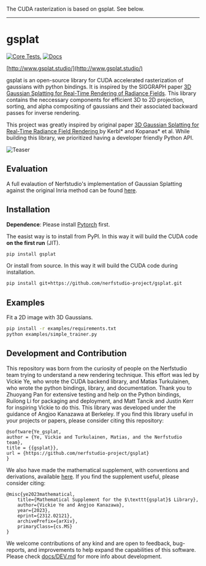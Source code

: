 The CUDA rasterization is based on gsplat. See below.

--------

# gsplat

[![Core Tests.](https://github.com/nerfstudio-project/gsplat/actions/workflows/core_tests.yml/badge.svg?branch=main)](https://github.com/nerfstudio-project/gsplat/actions/workflows/core_tests.yml)
[![Docs](https://github.com/nerfstudio-project/gsplat/actions/workflows/doc.yml/badge.svg?branch=main)](https://github.com/nerfstudio-project/gsplat/actions/workflows/doc.yml)

[http://www.gsplat.studio/](http://www.gsplat.studio/)

gsplat is an open-source library for CUDA accelerated rasterization of gaussians with python bindings. It is inspired by the SIGGRAPH paper [3D Gaussian Splatting for Real-Time Rendering of Radiance Fields](https://repo-sam.inria.fr/fungraph/3d-gaussian-splatting/). This library contains the neccessary components for efficient 3D to 2D projection, sorting, and alpha compositing of gaussians and their associated backward passes for inverse rendering.

This project was greatly inspired by original paper [3D Gaussian Splatting
for Real-Time Radiance Field Rendering
](https://repo-sam.inria.fr/fungraph/3d-gaussian-splatting/) by Kerbl* and Kopanas* et al. While building this library, we prioritized having a developer friendly Python API. 

![Teaser](/docs/source/imgs/training.gif?raw=true)

## Evaluation
A full evalaution of Nerfstudio's implementation of Gaussian Splatting against the original Inria method can be found [here](https://docs.gsplat.studio/tests/eval.html).


## Installation

**Dependence**: Please install [Pytorch](https://pytorch.org/get-started/locally/) first.

The easist way is to install from PyPI. In this way it will build the CUDA code **on the first run** (JIT).

```bash
pip install gsplat
```

Or install from source. In this way it will build the CUDA code during installation.

```bash
pip install git+https://github.com/nerfstudio-project/gsplat.git
```

## Examples

Fit a 2D image with 3D Gaussians.

```bash
pip install -r examples/requirements.txt
python examples/simple_trainer.py
```

## Development and Contribution

This repository was born from the curiosity of people on the Nerfstudio team trying to understand a new rendering technique. This effort was led by Vickie Ye, who wrote the CUDA backend library, and Matias Turkulainen, who wrote the python bindings, library, and documentation. Thank you to Zhuoyang Pan for extensive testing and help on the Python bindings, Ruilong Li for packaging and deployment, and Matt Tancik and Justin Kerr for inspiring Vickie to do this. This library was developed under the guidance of Angjoo Kanazawa at Berkeley. If you find this library useful in your projects or papers, please consider citing this repository:
```
@software{Ye_gsplat,
author = {Ye, Vickie and Turkulainen, Matias, and the Nerfstudio team},
title = {{gsplat}},
url = {https://github.com/nerfstudio-project/gsplat}
}
```

We also have made the mathematical supplement, with conventions and derivations, available [here](https://arxiv.org/abs/2312.02121). If you find the supplement useful, please consider citing:
```
@misc{ye2023mathematical,
    title={Mathematical Supplement for the $\texttt{gsplat}$ Library}, 
    author={Vickie Ye and Angjoo Kanazawa},
    year={2023},
    eprint={2312.02121},
    archivePrefix={arXiv},
    primaryClass={cs.MS}
}
```

We welcome contributions of any kind and are open to feedback, bug-reports, and improvements to help expand the capabilities of this software. Please check [docs/DEV.md](docs/DEV.md) for more info about development.
